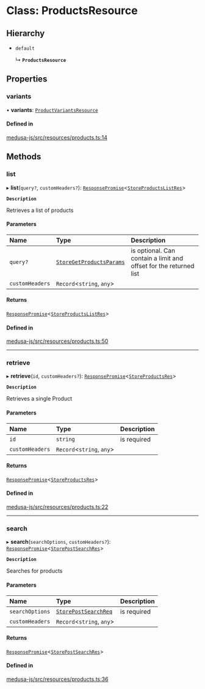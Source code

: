 # Class: ProductsResource

## Hierarchy

- `default`

  ↳ **`ProductsResource`**

## Properties

### variants

• **variants**: [`ProductVariantsResource`](ProductVariantsResource.md)

#### Defined in

[medusa-js/src/resources/products.ts:14](https://github.com/cloudnepal/medusa/blob/0b0d50b4/packages/medusa-js/src/resources/products.ts#L14)

## Methods

### list

▸ **list**(`query?`, `customHeaders?`): [`ResponsePromise`](../modules/internal.md#responsepromise)<[`StoreProductsListRes`](../modules/internal-41.md#storeproductslistres)\>

**`Description`**

Retrieves a list of products

#### Parameters

| Name | Type | Description |
| :------ | :------ | :------ |
| `query?` | [`StoreGetProductsParams`](internal-41.StoreGetProductsParams.md) | is optional. Can contain a limit and offset for the returned list |
| `customHeaders` | `Record`<`string`, `any`\> |  |

#### Returns

[`ResponsePromise`](../modules/internal.md#responsepromise)<[`StoreProductsListRes`](../modules/internal-41.md#storeproductslistres)\>

#### Defined in

[medusa-js/src/resources/products.ts:50](https://github.com/cloudnepal/medusa/blob/0b0d50b4/packages/medusa-js/src/resources/products.ts#L50)

___

### retrieve

▸ **retrieve**(`id`, `customHeaders?`): [`ResponsePromise`](../modules/internal.md#responsepromise)<[`StoreProductsRes`](../modules/internal-41.md#storeproductsres)\>

**`Description`**

Retrieves a single Product

#### Parameters

| Name | Type | Description |
| :------ | :------ | :------ |
| `id` | `string` | is required |
| `customHeaders` | `Record`<`string`, `any`\> |  |

#### Returns

[`ResponsePromise`](../modules/internal.md#responsepromise)<[`StoreProductsRes`](../modules/internal-41.md#storeproductsres)\>

#### Defined in

[medusa-js/src/resources/products.ts:22](https://github.com/cloudnepal/medusa/blob/0b0d50b4/packages/medusa-js/src/resources/products.ts#L22)

___

### search

▸ **search**(`searchOptions`, `customHeaders?`): [`ResponsePromise`](../modules/internal.md#responsepromise)<[`StorePostSearchRes`](../modules/internal-41.md#storepostsearchres)\>

**`Description`**

Searches for products

#### Parameters

| Name | Type | Description |
| :------ | :------ | :------ |
| `searchOptions` | [`StorePostSearchReq`](internal-41.StorePostSearchReq.md) | is required |
| `customHeaders` | `Record`<`string`, `any`\> |  |

#### Returns

[`ResponsePromise`](../modules/internal.md#responsepromise)<[`StorePostSearchRes`](../modules/internal-41.md#storepostsearchres)\>

#### Defined in

[medusa-js/src/resources/products.ts:36](https://github.com/cloudnepal/medusa/blob/0b0d50b4/packages/medusa-js/src/resources/products.ts#L36)
